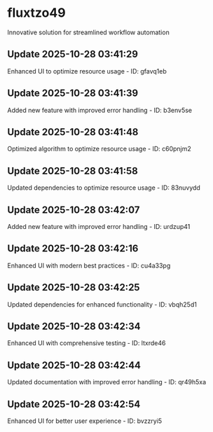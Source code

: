 # fluxtzo49
Innovative solution for streamlined workflow automation

## Update 2025-10-28 03:41:29
Enhanced UI to optimize resource usage - ID: gfavq1eb


## Update 2025-10-28 03:41:39
Added new feature with improved error handling - ID: b3env5se


## Update 2025-10-28 03:41:48
Optimized algorithm to optimize resource usage - ID: c60pnjm2


## Update 2025-10-28 03:41:58
Updated dependencies to optimize resource usage - ID: 83nuvydd


## Update 2025-10-28 03:42:07
Added new feature with improved error handling - ID: urdzup41


## Update 2025-10-28 03:42:16
Enhanced UI with modern best practices - ID: cu4a33pg


## Update 2025-10-28 03:42:25
Updated dependencies for enhanced functionality - ID: vbqh25d1


## Update 2025-10-28 03:42:34
Enhanced UI with comprehensive testing - ID: ltxrde46


## Update 2025-10-28 03:42:44
Updated documentation with improved error handling - ID: qr49h5xa


## Update 2025-10-28 03:42:54
Enhanced UI for better user experience - ID: bvzzryi5

